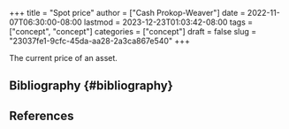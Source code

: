 +++
title = "Spot price"
author = ["Cash Prokop-Weaver"]
date = 2022-11-07T06:30:00-08:00
lastmod = 2023-12-23T01:03:42-08:00
tags = ["concept", "concept"]
categories = ["concept"]
draft = false
slug = "23037fe1-9cfc-45da-aa28-2a3ca867e540"
+++

The current price of an asset.


## Bibliography {#bibliography}

## References

<style>.csl-entry{text-indent: -1.5em; margin-left: 1.5em;}</style><div class="csl-bib-body">
</div>
